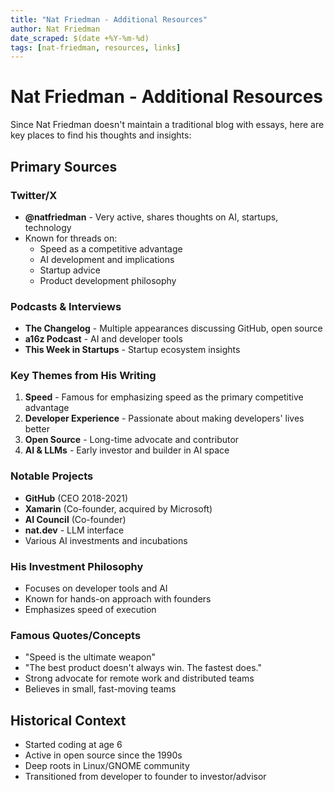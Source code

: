 ```yaml
---
title: "Nat Friedman - Additional Resources"
author: Nat Friedman
date_scraped: $(date +%Y-%m-%d)
tags: [nat-friedman, resources, links]
---
```


# Nat Friedman - Additional Resources

Since Nat Friedman doesn't maintain a traditional blog with essays, here are key places to find his thoughts and insights:

## Primary Sources

### Twitter/X
- **@natfriedman** - Very active, shares thoughts on AI, startups, technology
- Known for threads on:
  - Speed as a competitive advantage
  - AI development and implications
  - Startup advice
  - Product development philosophy

### Podcasts & Interviews
- **The Changelog** - Multiple appearances discussing GitHub, open source
- **a16z Podcast** - AI and developer tools
- **This Week in Startups** - Startup ecosystem insights

### Key Themes from His Writing
1. **Speed** - Famous for emphasizing speed as the primary competitive advantage
2. **Developer Experience** - Passionate about making developers' lives better
3. **Open Source** - Long-time advocate and contributor
4. **AI & LLMs** - Early investor and builder in AI space

### Notable Projects
- **GitHub** (CEO 2018-2021)
- **Xamarin** (Co-founder, acquired by Microsoft)
- **AI Council** (Co-founder)
- **nat.dev** - LLM interface
- Various AI investments and incubations

### His Investment Philosophy
- Focuses on developer tools and AI
- Known for hands-on approach with founders
- Emphasizes speed of execution

### Famous Quotes/Concepts
- "Speed is the ultimate weapon"
- "The best product doesn't always win. The fastest does."
- Strong advocate for remote work and distributed teams
- Believes in small, fast-moving teams

## Historical Context
- Started coding at age 6
- Active in open source since the 1990s
- Deep roots in Linux/GNOME community
- Transitioned from developer to founder to investor/advisor
